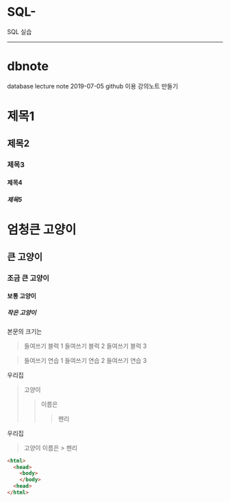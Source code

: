 ﻿# SQL-
SQL 실습

---------------------------------------
# dbnote
database lecture note
2019-07-05 github 이용 강의노트 만들기

# 제목1 
## 제목2 
### 제목3 
#### 제목4 
##### 제목5 

# 엄청큰 고양이
## 큰 고양이
### 조금 큰 고양이
#### 보통 고양이
##### 작은 고양이


본문의 크기는

> 들여쓰기 블럭 1
> 들여쓰기 블럭 2
> 들여쓰기 블럭 3

> 들여쓰기 연습 1
  > 들여쓰기 연습 2
   > 들여쓰기 연습 3


 우리집
>고양이
>>이름은
>>>펜리


우리집
 > 고양이
  > 이름은
    > 펜리



```` html 
<html>
  <head>
    <body>
    </body>
  <head>
</html>
````